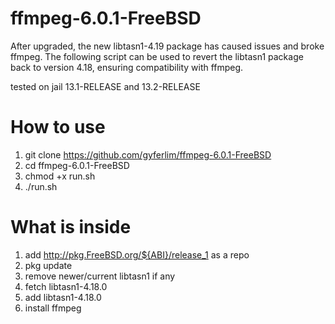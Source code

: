 # ffmpeg-6.0.1-FreeBSD
After upgraded, the new libtasn1-4.19 package has caused issues and broke ffmpeg. The following script can be used to revert the libtasn1 package back to version 4.18, ensuring compatibility with ffmpeg.

tested on jail 13.1-RELEASE and 13.2-RELEASE 

# How to use
1. git clone https://github.com/gyferlim/ffmpeg-6.0.1-FreeBSD
2. cd ffmpeg-6.0.1-FreeBSD
3. chmod +x run.sh
4. ./run.sh

# What is inside
1. add http://pkg.FreeBSD.org/${ABI}/release_1 as a repo
2. pkg update
3. remove newer/current libtasn1 if any
4. fetch libtasn1-4.18.0
5. add libtasn1-4.18.0
6. install ffmpeg
